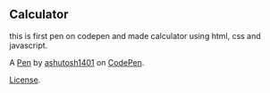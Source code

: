 Calculator
----------
this is first pen on codepen and made calculator using html, css and javascript.

A [Pen](https://codepen.io/ashutosh1401/pen/ExVxqob) by [ashutosh1401](https://codepen.io/ashutosh1401) on [CodePen](https://codepen.io).

[License](https://codepen.io/ashutosh1401/pen/ExVxqob/license).